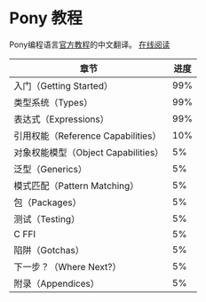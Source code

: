 <!-- # Pony Tutorial -->
# Pony 教程

<!-- Hi there! This is the source for the Pony tutorial. -->
<!-- 这是一份Ponyb语言的教学指南。 -->
Pony编程语言[官方教程](https://github.com/ponylang/pony-tutorial)的中文翻译。
[在线阅读](https://damon-kwok.github.io/pony-tutorial/)

| 章节                                | 进度   |
| ------                              | ------ |
| 入门（Getting Started）             | 99%   |
| 类型系统（Types）                   | 99%    |
| 表达式（Expressions）               | 99%     |
| 引用权能（Reference Capabilities）  | 10%     |
| 对象权能模型（Object Capabilities） | 5%     |
| 泛型（Generics）                    | 5%     |
| 模式匹配（Pattern Matching）        | 5%     |
| 包（Packages）                      | 5%     |
| 测试（Testing）                     | 5%     |
| C FFI                               | 5%     |
| 陷阱（Gotchas）                     | 5%     |
| 下一步？（Where Next?）             | 5%     |
| 附录（Appendices）                  | 5%     |
